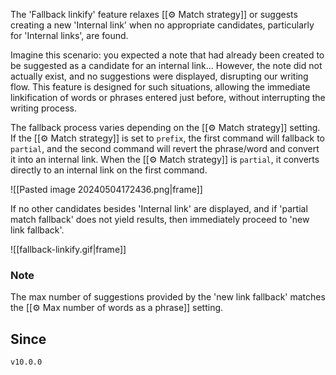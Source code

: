 The 'Fallback linkify' feature relaxes [[⚙️ Match strategy]] or suggests creating a new 'Internal link' when no appropriate candidates, particularly for 'Internal links', are found.

Imagine this scenario: you expected a note that had already been created to be suggested as a candidate for an internal link... However, the note did not actually exist, and no suggestions were displayed, disrupting our writing flow. This feature is designed for such situations, allowing the immediate linkification of words or phrases entered just before, without interrupting the writing process.

The fallback process varies depending on the [[⚙️ Match strategy]] setting. If the [[⚙️ Match strategy]] is set to `prefix`, the first command will fallback to `partial`, and the second command will revert the phrase/word and convert it into an internal link. When the [[⚙️ Match strategy]] is `partial`, it converts directly to an internal link on the first command.

![[Pasted image 20240504172436.png|frame]]

If no other candidates besides 'Internal link' are displayed, and if 'partial match fallback' does not yield results, then immediately proceed to 'new link fallback'.

![[fallback-linkify.gif|frame]]

### Note

The max number of suggestions provided by the 'new link fallback' matches the [[⚙️ Max number of words as a phrase]] setting.

## Since

`v10.0.0`
